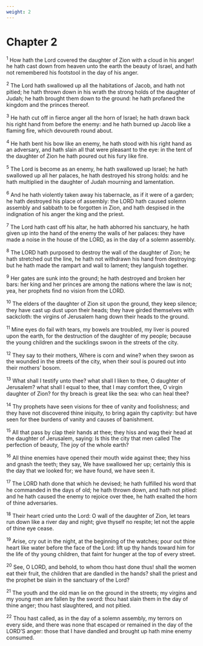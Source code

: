 ```yaml
---
weight: 2
---
```


# Chapter 2

<sup>1</sup> How hath the Lord covered the daughter of Zion with a cloud in his anger! he hath cast down from heaven unto the earth the beauty of Israel, and hath not remembered his footstool in the day of his anger. 

<sup>2</sup> The Lord hath swallowed up all the habitations of Jacob, and hath not pitied; he hath thrown down in his wrath the strong holds of the daughter of Judah; he hath brought them down to the ground: he hath profaned the kingdom and the princes thereof. 

<sup>3</sup> He hath cut off in fierce anger all the horn of Israel; he hath drawn back his right hand from before the enemy: and he hath burned up Jacob like a flaming fire, which devoureth round about. 

<sup>4</sup> He hath bent his bow like an enemy, he hath stood with his right hand as an adversary, and hath slain all that were pleasant to the eye: in the tent of the daughter of Zion he hath poured out his fury like fire. 

<sup>5</sup> The Lord is become as an enemy, he hath swallowed up Israel; he hath swallowed up all her palaces, he hath destroyed his strong holds: and he hath multiplied in the daughter of Judah mourning and lamentation. 

<sup>6</sup> And he hath violently taken away his tabernacle, as if it were of a garden; he hath destroyed his place of assembly: the LORD hath caused solemn assembly and sabbath to be forgotten in Zion, and hath despised in the indignation of his anger the king and the priest. 

<sup>7</sup> The Lord hath cast off his altar, he hath abhorred his sanctuary, he hath given up into the hand of the enemy the walls of her palaces: they have made a noise in the house of the LORD, as in the day of a solemn assembly. 

<sup>8</sup> The LORD hath purposed to destroy the wall of the daughter of Zion; he hath stretched out the line, he hath not withdrawn his hand from destroying: but he hath made the rampart and wall to lament; they languish together. 

<sup>9</sup> Her gates are sunk into the ground; he hath destroyed and broken her bars: her king and her princes are among the nations where the law is not; yea, her prophets find no vision from the LORD. 

<sup>10</sup> The elders of the daughter of Zion sit upon the ground, they keep silence; they have cast up dust upon their heads; they have girded themselves with sackcloth: the virgins of Jerusalem hang down their heads to the ground. 

<sup>11</sup> Mine eyes do fail with tears, my bowels are troubled, my liver is poured upon the earth, for the destruction of the daughter of my people; because the young children and the sucklings swoon in the streets of the city. 

<sup>12</sup> They say to their mothers, Where is corn and wine? when they swoon as the wounded in the streets of the city, when their soul is poured out into their mothers’ bosom. 

<sup>13</sup> What shall I testify unto thee? what shall I liken to thee, O daughter of Jerusalem? what shall I equal to thee, that I may comfort thee, O virgin daughter of Zion? for thy breach is great like the sea: who can heal thee? 

<sup>14</sup> Thy prophets have seen visions for thee of vanity and foolishness; and they have not discovered thine iniquity, to bring again thy captivity: but have seen for thee burdens of vanity and causes of banishment. 

<sup>15</sup> All that pass by clap their hands at thee; they hiss and wag their head at the daughter of Jerusalem, saying: Is this the city that men called The perfection of beauty, The joy of the whole earth? 

<sup>16</sup> All thine enemies have opened their mouth wide against thee; they hiss and gnash the teeth; they say, We have swallowed her up; certainly this is the day that we looked for; we have found, we have seen it. 

<sup>17</sup> The LORD hath done that which he devised; he hath fulfilled his word that he commanded in the days of old; he hath thrown down, and hath not pitied: and he hath caused the enemy to rejoice over thee, he hath exalted the horn of thine adversaries. 

<sup>18</sup> Their heart cried unto the Lord: O wall of the daughter of Zion, let tears run down like a river day and night; give thyself no respite; let not the apple of thine eye cease. 

<sup>19</sup> Arise, cry out in the night, at the beginning of the watches; pour out thine heart like water before the face of the Lord: lift up thy hands toward him for the life of thy young children, that faint for hunger at the top of every street. 

<sup>20</sup> See, O LORD, and behold, to whom thou hast done thus! shall the women eat their fruit, the children that are dandled in the hands? shall the priest and the prophet be slain in the sanctuary of the Lord? 

<sup>21</sup> The youth and the old man lie on the ground in the streets; my virgins and my young men are fallen by the sword: thou hast slain them in the day of thine anger; thou hast slaughtered, and not pitied. 

<sup>22</sup> Thou hast called, as in the day of a solemn assembly, my terrors on every side, and there was none that escaped or remained in the day of the LORD’S anger: those that I have dandled and brought up hath mine enemy consumed. 


